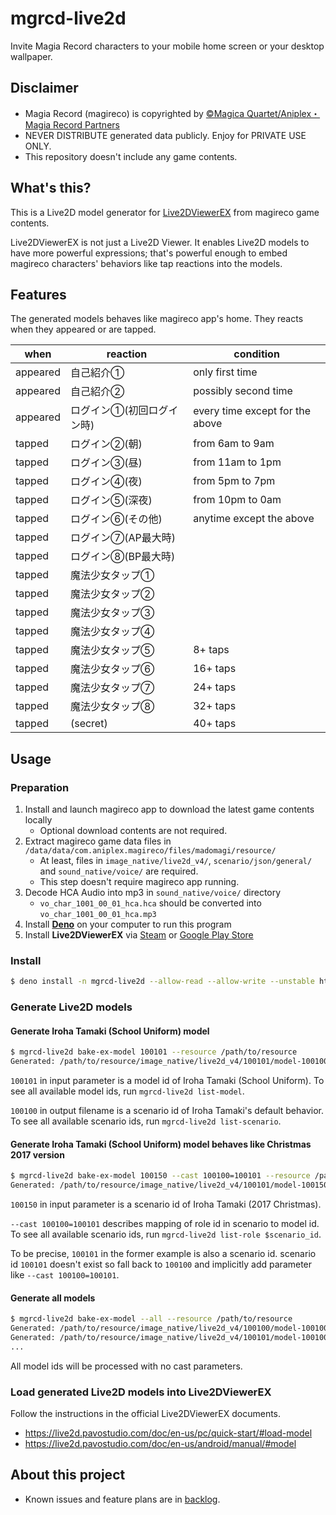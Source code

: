 # mgrcd-live2d

Invite Magia Record characters to your mobile home screen or your desktop
wallpaper.

## Disclaimer

- Magia Record (magireco) is copyrighted by
  [©Magica Quartet/Aniplex・Magia Record Partners](https://magireco.com/)
- NEVER DISTRIBUTE generated data publicly. Enjoy for PRIVATE USE ONLY.
- This repository doesn't include any game contents.

## What's this?

This is a Live2D model generator for
[Live2DViewerEX](https://store.steampowered.com/app/616720/Live2DViewerEX/) from
magireco game contents.

Live2DViewerEX is not just a Live2D Viewer. It enables Live2D models to have
more powerful expressions; that's powerful enough to embed magireco characters'
behaviors like tap reactions into the models.

## Features

The generated models behaves like magireco app's home. They reacts when they
appeared or are tapped.

| when     | reaction       | condition                       |
| -------- | -------------- | ------------------------------- |
| appeared | 自己紹介①          | only first time                 |
| appeared | 自己紹介②          | possibly second time            |
| appeared | ログイン①(初回ログイン時) | every time except for the above |
| tapped   | ログイン②(朝)       | from 6am to 9am                 |
| tapped   | ログイン③(昼)       | from 11am to 1pm                |
| tapped   | ログイン④(夜)       | from 5pm to 7pm                 |
| tapped   | ログイン⑤(深夜)      | from 10pm to 0am                |
| tapped   | ログイン⑥(その他)     | anytime except the above        |
| tapped   | ログイン⑦(AP最大時)   |                                 |
| tapped   | ログイン⑧(BP最大時)   |                                 |
| tapped   | 魔法少女タップ①       |                                 |
| tapped   | 魔法少女タップ②       |                                 |
| tapped   | 魔法少女タップ③       |                                 |
| tapped   | 魔法少女タップ④       |                                 |
| tapped   | 魔法少女タップ⑤       | 8+ taps                         |
| tapped   | 魔法少女タップ⑥       | 16+ taps                        |
| tapped   | 魔法少女タップ⑦       | 24+ taps                        |
| tapped   | 魔法少女タップ⑧       | 32+ taps                        |
| tapped   | (secret)       | 40+ taps                        |

## Usage

### Preparation

1. Install and launch magireco app to download the latest game contents locally
   - Optional download contents are not required.
1. Extract magireco game data files in
   `/data/data/com.aniplex.magireco/files/madomagi/resource/`
   - At least, files in `image_native/live2d_v4/`, `scenario/json/general/` and
     `sound_native/voice/` are required.
   - This step doesn't require magireco app running.
1. Decode HCA Audio into mp3 in `sound_native/voice/` directory
   - `vo_char_1001_00_01_hca.hca` should be converted into
     `vo_char_1001_00_01_hca.mp3`
1. Install [**Deno**](https://deno.land/) on your computer to run this program
1. Install **Live2DViewerEX** via
   [Steam](https://store.steampowered.com/app/616720/Live2DViewerEX/) or
   [Google Play Store](https://play.google.com/store/apps/details?id=com.pavostudio.live2dviewerex)

### Install

```sh
$ deno install -n mgrcd-live2d --allow-read --allow-write --unstable https://ghcdn.rawgit.org/reosablo/mgrcd-live2d/main/cli.ts
```

### Generate Live2D models

#### Generate Iroha Tamaki (School Uniform) model

```sh
$ mgrcd-live2d bake-ex-model 100101 --resource /path/to/resource
Generated: /path/to/resource/image_native/live2d_v4/100101/model-100100.model3.json
```

`100101` in input parameter is a model id of Iroha Tamaki (School Uniform). To
see all available model ids, run `mgrcd-live2d list-model`.

`100100` in output filename is a scenario id of Iroha Tamaki's default behavior.
To see all available scenario ids, run `mgrcd-live2d list-scenario`.

#### Generate Iroha Tamaki (School Uniform) model behaves like Christmas 2017 version

```sh
$ mgrcd-live2d bake-ex-model 100150 --cast 100100=100101 --resource /path/to/resource
Generated: /path/to/resource/image_native/live2d_v4/100101/model-100150.model3.json
```

`100150` in input parameter is a scenario id of Iroha Tamaki (2017 Christmas).

`--cast 100100=100101` describes mapping of role id in scenario to model id. To
see all available scenario ids, run `mgrcd-live2d list-role $scenario_id`.

To be precise, `100101` in the former example is also a scenario id. scenario id
`100101` doesn't exist so fall back to `100100` and implicitly add parameter
like `--cast 100100=100101`.

#### Generate all models

```sh
$ mgrcd-live2d bake-ex-model --all --resource /path/to/resource
Generated: /path/to/resource/image_native/live2d_v4/100100/model-100100.model3.json
Generated: /path/to/resource/image_native/live2d_v4/100101/model-100100.model3.json
...
```

All model ids will be processed with no cast parameters.

### Load generated Live2D models into Live2DViewerEX

Follow the instructions in the official Live2DViewerEX documents.

- https://live2d.pavostudio.com/doc/en-us/pc/quick-start/#load-model
- https://live2d.pavostudio.com/doc/en-us/android/manual/#model

## About this project

- Known issues and feature plans are in
  [backlog](https://github.com/reosablo/mgrcd-live2d/projects/1).

